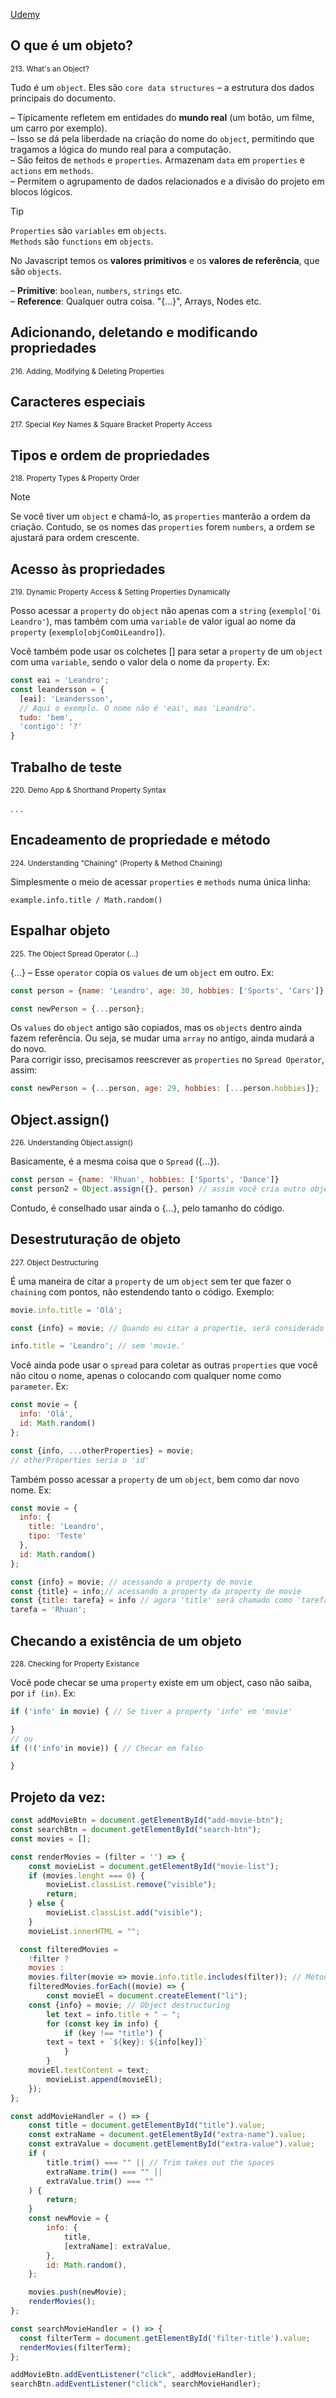 [Udemy](https://www.udemy.com/course/javascript-the-complete-guide-2020-beginner-advanced/learn/lecture/15942550#notes)


## O que é um objeto?
<sub>213. What's an Object?</sub>

Tudo é um ```object```. Eles são ```core data structures``` – a estrutura dos dados principais do documento. 

– Típicamente refletem em entidades do **mundo real** (um botão, um filme, um carro por exemplo). <br>
– Isso se dá pela liberdade na criação do nome do ```object```, permitindo que tragamos a lógica do mundo real para a computação. <br>
– São feitos de ```methods``` e ```properties```. Armazenam ```data``` em ```properties``` e ```actions``` em ```methods```. <br>
– Permitem o agrupamento de dados relacionados e a divisão do projeto em blocos lógicos.

> [!TIP]
> ```Properties``` são ```variables``` em ```objects```. <br>```Methods``` são ```functions``` em ```objects```.

No Javascript temos os **valores primitivos** e os **valores de referência**, que são ```objects```.

– **Primitive**: ```boolean```, ```numbers```, ```strings``` etc. <br>
– **Reference**: Qualquer outra coisa. "{...}", Arrays, Nodes etc. 

## Adicionando, deletando e modificando propriedades
<sub>216. Adding, Modifying & Deleting Properties</sub>

## Caracteres especiais
<sub>217. Special Key Names & Square Bracket Property Access</sub>

## Tipos e ordem de propriedades
<sub>218. Property Types & Property Order</sub>

> [!NOTE]
> Se você tiver um ```object``` e chamá-lo, as ```properties``` manterão a ordem da criação. Contudo, se os nomes das ```properties``` forem ```numbers```, a ordem se ajustará para ordem crescente.

## Acesso às propriedades
<sub>219. Dynamic Property Access & Setting Properties Dynamically</sub>

Posso acessar a ```property``` do ```object``` não apenas com a ```string``` (```exemplo['Oi Leandro'```), mas também com uma 
```variable``` de valor igual ao nome da ```property``` (```exemplo[objComOiLeandro]```).

Você também pode usar os colchetes [] para setar a ```property``` de um ```object``` com uma ```variable```, sendo o valor dela o nome da ```property```. Ex:

```js
const eai = 'Leandro';
const leandersson = {
  [eai]: 'Leandersson', 
  // Aqui o exemplo. O nome não é 'eai', mas 'Leandro'.
  tudo: 'bem',
  'contigo': '?' 
}
```

## Trabalho de teste
<sub>220. Demo App & Shorthand Property Syntax</sub>

.
.
.

## Encadeamento de propriedade e método
<sub>224. Understanding "Chaining" (Property & Method Chaining)</sub>

Simplesmente o meio de acessar ```properties``` e ```methods``` numa única linha:

```example.info.title / Math.random()```


## Espalhar objeto
<sub>225. The Object Spread Operator (...)</sub>

{...} – Esse ```operator``` copia os ```values``` de um ```object``` em outro. Ex:

```js
const person = {name: 'Leandro', age: 30, hobbies: ['Sports', 'Cars']};

const newPerson = {...person};
```

Os ```values``` do ```object``` antigo são copiados, mas os ```objects``` dentro ainda fazem referência. Ou seja, se mudar uma ```array``` no antigo, ainda mudará a do novo. <br>
Para corrigir isso, precisamos reescrever as ```properties``` no ```Spread Operator```, assim:
```js
const newPerson = {...person, age: 29, hobbies: [...person.hobbies]};
```

## Object.assign()
<sub>226. Understanding Object.assign()</sub>

Basicamente, é a mesma coisa que o ```Spread``` ({...}). 

```js
const person = {name: 'Rhuan', hobbies: ['Sports', 'Dance']}
const person2 = Object.assign({}, person) // assim você cria outro objeto e atribui as propriedades do citado no novo.
```

Contudo, é conselhado usar ainda o {...}, pelo tamanho do código.

## Desestruturação de objeto
<sub>227. Object Destructuring</sub>

É uma maneira de citar a ```property``` de um ```object``` sem ter que fazer o ```chaining``` com pontos, não estendendo tanto o código. Exemplo:

```js
movie.info.title = 'Olá';

const {info} = movie; // Quando eu citar a propertie, será considerado o object relacionado. Por isso é bom declarar apenas dentro de funções etc.

info.title = 'Leandro'; // sem 'movie.'
```

Você ainda pode usar o ```spread``` para coletar as outras ```properties``` que você não citou o nome, apenas o colocando com qualquer nome como ```parameter```. Ex:

```js
const movie = {
  info: 'Olá',
  id: Math.random()
};

const {info, ...otherProperties} = movie;
// otherProperties seria o 'id'
```

Também posso acessar a ```property``` de um ```object```, bem como dar novo nome. Ex:

```js
const movie = {
  info: {
    title: 'Leandro',
    tipo: 'Teste'
  },
  id: Math.random()
};

const {info} = movie; // acessando a property de movie
const {title} = info;// acessando a property da property de movie
const {title: tarefa} = info // agora 'title' será chamado como 'tarefa no código.'
tarefa = 'Rhuan';
```

## Checando a existência de um objeto
<sub>228. Checking for Property Existance</sub>

Você pode checar se uma ```property``` existe em um object, caso não saiba, por ```if (in)```. Ex:

```js
if ('info' in movie) { // Se tiver a property 'info' em 'movie'

}
// ou
if (!('info'in movie)) { // Checar em falso

}
```


## Projeto da vez:

```js
const addMovieBtn = document.getElementById("add-movie-btn");
const searchBtn = document.getElementById("search-btn");
const movies = [];

const renderMovies = (filter = '') => {
	const movieList = document.getElementById("movie-list");
	if (movies.lenght === 0) {
		movieList.classList.remove("visible");
		return;
	} else {
		movieList.classList.add("visible");
	}
	movieList.innerHTML = "";

  const filteredMovies = 
    !filter ? 
    movies : 
    movies.filter(movie => movie.info.title.includes(filter)); // Método de filtragem para pesquisa
    filteredMovies.forEach((movie) => {
		const movieEl = document.createElement("li");
    const {info} = movie; // Object destructuring
		let text = info.title + " – ";
		for (const key in info) {
			if (key !== "title") {
        text = text + `${key}: ${info[key]}`
			}
		}
    movieEl.textContent = text;
		movieList.append(movieEl);
	});
};

const addMovieHandler = () => {
	const title = document.getElementById("title").value;
	const extraName = document.getElementById("extra-name").value;
	const extraValue = document.getElementById("extra-value").value;
	if (
		title.trim() === "" || // Trim takes out the spaces
		extraName.trim() === "" ||
		extraValue.trim() === ""
	) {
		return;
	}
	const newMovie = {
		info: {
			title,
			[extraName]: extraValue,
		},
		id: Math.random(),
	};

	movies.push(newMovie);
	renderMovies();
};

const searchMovieHandler = () => {
  const filterTerm = document.getElementById('filter-title').value;
  renderMovies(filterTerm);
};

addMovieBtn.addEventListener("click", addMovieHandler);
searchBtn.addEventListener("click", searchMovieHandler);
```


